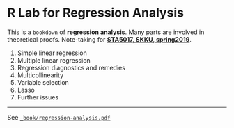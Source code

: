 # R Lab for Regression Analysis

This is a `bookdown` of **regression analysis**. Many parts are involved in theoretical proofs. Note-taking for [**STA5017, SKKU, spring2019**](https://sites.google.com/site/eunryungleestat/home).

1. Simple linear regression
2. Multiple linear regression
3. Regression diagnostics and remedies
4. Multicollinearity
5. Variable selection
6. Lasso
7. Further issues

***

See [`_book/regression-analysis.pdf`](https://github.com/ygeunkim/regression-analysis/blob/master/_book/regression-analysis.pdf)
